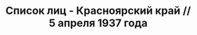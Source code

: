 ---
title: Список лиц - Красноярский край // 5 апреля 1937 года
description: РГАСПИ, ф.17, оп.171, дело 409, лист 78
images:
- /disk/pictures/v01/17-171-409-078.jpg
- /disk/pictures/v01/17-171-409-079.jpg
- /disk/pictures/v01/17-171-409-080.jpg
- /disk/pictures/v01/17-171-409-081.jpg
- /disk/pictures/v01/17-171-409-082.jpg
- /disk/pictures/v01/17-171-409-083.jpg
---